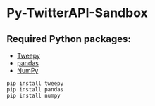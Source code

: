 # Py-TwitterAPI-Sandbox

## Required Python packages:
- [Tweepy](https://www.tweepy.org/)
- [pandas](https://pandas.pydata.org/)
- [NumPy](https://numpy.org/)
```
pip install tweepy
pip install pandas
pip install numpy
```